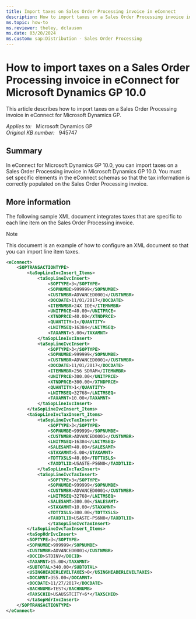 ```yaml
---
title: Import taxes on Sales Order Processing invoice in eConnect
description: How to import taxes on a Sales Order Processing invoice in eConnect for Microsoft Dynamics GP 10.0.
ms.topic: how-to
ms.reviewer: theley, dclauson
ms.date: 03/20/2024
ms.custom: sap:Distribution - Sales Order Processing
---
```

# How to import taxes on a Sales Order Processing invoice in eConnect for Microsoft Dynamics GP 10.0

This article describes how to import taxes on a Sales Order Processing invoice in eConnect for Microsoft Dynamics GP.

_Applies to:_ &nbsp; Microsoft Dynamics GP  
_Original KB number:_ &nbsp; 945747

## Summary

In eConnect for Microsoft Dynamics GP 10.0, you can import taxes on a Sales Order Processing invoice in Microsoft Dynamics GP 10.0. You must set specific elements in the eConnect schemas so that the tax information is correctly populated on the Sales Order Processing invoice.

## More information

The following sample XML document integrates taxes that are specific to each line item on the Sales Order Processing invoice.

> [!NOTE]
> This document is an example of how to configure an XML document so that you can import line item taxes.

```xml
<eConnect>
    <SOPTRANSACTIONTYPE>
        <taSopLineIvcInsert_Items>
            <taSopLineIvcInsert>
                <SOPTYPE>3</SOPTYPE>
                <SOPNUMBE>999999</SOPNUMBE>
                <CUSTNMBR>ADVANCED0001</CUSTNMBR>
                <DOCDATE>11/01/2017</DOCDATE>
                <ITEMNMBR>24X IDE</ITEMNMBR>
                <UNITPRCE>40.00</UNITPRCE>
                <XTNDPRCE>40.00</XTNDPRCE>
                <QUANTITY>1</QUANTITY>
                <LNITMSEQ>16384</LNITMSEQ>
                <TAXAMNT>5.00</TAXAMNT>
            </taSopLineIvcInsert>
            <taSopLineIvcInsert>
                <SOPTYPE>3</SOPTYPE>
                <SOPNUMBE>999999</SOPNUMBE>
                <CUSTNMBR>ADVANCED0001</CUSTNMBR>
                <DOCDATE>11/01/2017</DOCDATE>
                <ITEMNMBR>256 SDRAM</ITEMNMBR>
                <UNITPRCE>300.00</UNITPRCE>
                <XTNDPRCE>300.00</XTNDPRCE>
                <QUANTITY>1</QUANTITY>
                <LNITMSEQ>32768</LNITMSEQ>
                <TAXAMNT>10.00</TAXAMNT>
            </taSopLineIvcInsert>
        </taSopLineIvcInsert_Items>
        <taSopLineIvcTaxInsert_Items>
            <taSopLineIvcTaxInsert>
                <SOPTYPE>3</SOPTYPE>
                <SOPNUMBE>999999</SOPNUMBE>
                <CUSTNMBR>ADVANCED0001</CUSTNMBR>
                <LNITMSEQ>16384</LNITMSEQ>
                <SALESAMT>40.00</SALESAMT>
                <STAXAMNT>5.00</STAXAMNT>
                <TDTTXSLS>40.00</TDTTXSLS>
                <TAXDTLID>USASTE-PS6N0</TAXDTLID>
            </taSopLineIvcTaxInsert>
            <taSopLineIvcTaxInsert>
                <SOPTYPE>3</SOPTYPE>
                <SOPNUMBE>999999</SOPNUMBE>
                <CUSTNMBR>ADVANCED0001</CUSTNMBR>
                <LNITMSEQ>32768</LNITMSEQ>
                <SALESAMT>300.00</SALESAMT>
                <STAXAMNT>10.00</STAXAMNT>
                <TDTTXSLS>300.00</TDTTXSLS>
                <TAXDTLID>USASTE-PS6N0</TAXDTLID>
                </taSopLineIvcTaxInsert>
        </taSopLineIvcTaxInsert_Items>
        <taSopHdrIvcInsert>
        <SOPTYPE>3</SOPTYPE>
        <SOPNUMBE>999999</SOPNUMBE>
        <CUSTNMBR>ADVANCED0001</CUSTNMBR>
        <DOCID>STDINV</DOCID>
        <TAXAMNT>15.00</TAXAMNT>
        <SUBTOTAL>340.00</SUBTOTAL>
        <USINGHEADERLEVELTAXES>0</USINGHEADERLEVELTAXES>
        <DOCAMNT>355.00</DOCAMNT>
        <DOCDATE>11/27/2017</DOCDATE>
        <BACHNUMB>TEST</BACHNUMB>
        <TAXSCHID>USAUSSTCITY+6*</TAXSCHID>
        </taSopHdrIvcInsert>
    </SOPTRANSACTIONTYPE>
</eConnect>
```
